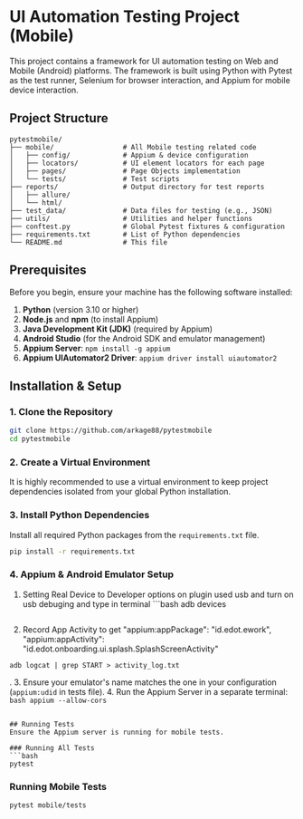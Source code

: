 # UI Automation Testing Project (Mobile)

This project contains a framework for UI automation testing on Web and Mobile (Android) platforms. The framework is built using Python with Pytest as the test runner, Selenium for browser interaction, and Appium for mobile device interaction.


## Project Structure
```
pytestmobile/
├── mobile/                 # All Mobile testing related code
│   ├── config/             # Appium & device configuration
│   ├── locators/           # UI element locators for each page
│   ├── pages/              # Page Objects implementation
│   └── tests/              # Test scripts
├── reports/                # Output directory for test reports
│   ├── allure/
│   └── html/
├── test_data/              # Data files for testing (e.g., JSON)
├── utils/                  # Utilities and helper functions
├── conftest.py             # Global Pytest fixtures & configuration
├── requirements.txt        # List of Python dependencies
└── README.md               # This file
```

## Prerequisites
Before you begin, ensure your machine has the following software installed:
1.  **Python** (version 3.10 or higher)
2.  **Node.js** and **npm** (to install Appium)
3.  **Java Development Kit (JDK)** (required by Appium)
4.  **Android Studio** (for the Android SDK and emulator management)
5.  **Appium Server**: `npm install -g appium`
6.  **Appium UIAutomator2 Driver**: `appium driver install uiautomator2`

## Installation & Setup

### 1. Clone the Repository
```bash
git clone https://github.com/arkage88/pytestmobile
cd pytestmobile
```

### 2. Create a Virtual Environment
It is highly recommended to use a virtual environment to keep project dependencies isolated from your global Python installation.


### 3. Install Python Dependencies
Install all required Python packages from the `requirements.txt` file.
```bash
pip install -r requirements.txt
```

### 4. Appium & Android Emulator Setup
1.  Setting Real Device to Developer options on plugin used usb and turn on usb debuging and type in terminal ```bash
    adb devices
    ```
2. Record App Activity to get "appium:appPackage": "id.edot.ework",
        "appium:appActivity": "id.edot.onboarding.ui.splash.SplashScreenActivity"
```
adb logcat | grep START > activity_log.txt
```

.
3.  Ensure your emulator's name matches the one in your configuration (`appium:udid` in tests file).
4.  Run the Appium Server in a separate terminal:
    ```bash
    appium --allow-cors
    ```

```

## Running Tests
Ensure the Appium server is running for mobile tests.

### Running All Tests
```bash
pytest
```

### Running Mobile Tests
```bash
pytest mobile/tests
```
